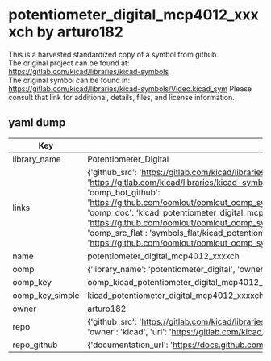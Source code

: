 # potentiometer_digital_mcp4012_xxxxch by arturo182  
This is a harvested standardized copy of a symbol from github.  
The original project can be found at:  
https://gitlab.com/kicad/libraries/kicad-symbols  
The original symbol can be found in:
https://gitlab.com/kicad/libraries/kicad-symbols/Video.kicad_sym
Please consult that link for additional, details, files, and license information.  
## yaml dump  
| Key | Value |  
| --- | --- |  
| library_name | Potentiometer_Digital |  
| links | {'github_src': 'https://gitlab.com/kicad/libraries/kicad-symbols/Video.kicad_sym', 'github_src_repo': 'https://gitlab.com/kicad/libraries/kicad-symbols', 'oomp_bot': 'kicad_potentiometer_digital_mcp4012_xxxxch/working', 'oomp_bot_github': 'https://github.com/oomlout/oomlout_oomp_symbol_bot/tree/main/kicad_potentiometer_digital_mcp4012_xxxxch/working', 'oomp_doc': 'kicad_potentiometer_digital_mcp4012_xxxxch/working', 'oomp_doc_github': 'https://github.com/oomlout/oomlout_oomp_symbol_doc/tree/main/kicad_potentiometer_digital_mcp4012_xxxxch/working', 'oomp_src_flat': 'symbols_flat/kicad_potentiometer_digital_mcp4012_xxxxch/working', 'oomp_src_flat_github': 'https://github.com/oomlout/oomlout_oomp_symbol_src/tree/main/kicad_potentiometer_digital_mcp4012_xxxxch/working'} |  
| name | potentiometer_digital_mcp4012_xxxxch |  
| oomp | {'library_name': 'potentiometer_digital', 'owner_name': 'kicad', 'symbol_name': 'potentiometer_digital_mcp4012_xxxxch'} |  
| oomp_key | oomp_kicad_potentiometer_digital_mcp4012_xxxxch |  
| oomp_key_simple | kicad_potentiometer_digital_mcp4012_xxxxch |  
| owner | arturo182 |  
| repo | {'github_src': 'https://gitlab.com/kicad/libraries/kicad-symbols/Video.kicad_sym', 'name': 'libraries/kicad-symbols', 'owner': 'kicad', 'url': 'https://gitlab.com/kicad/libraries/kicad-symbols'} |  
| repo_github | {'documentation_url': 'https://docs.github.com/rest/repos/repos#get-a-repository', 'message': 'Not Found'} |  

